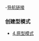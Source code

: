 -[导航链接](https://blog.csdn.net/pyy542718473/article/details/127248128)

### 创建型模式
- [4.原型模式](/Java/设计模式/创建型模式/4.原型模式.html)